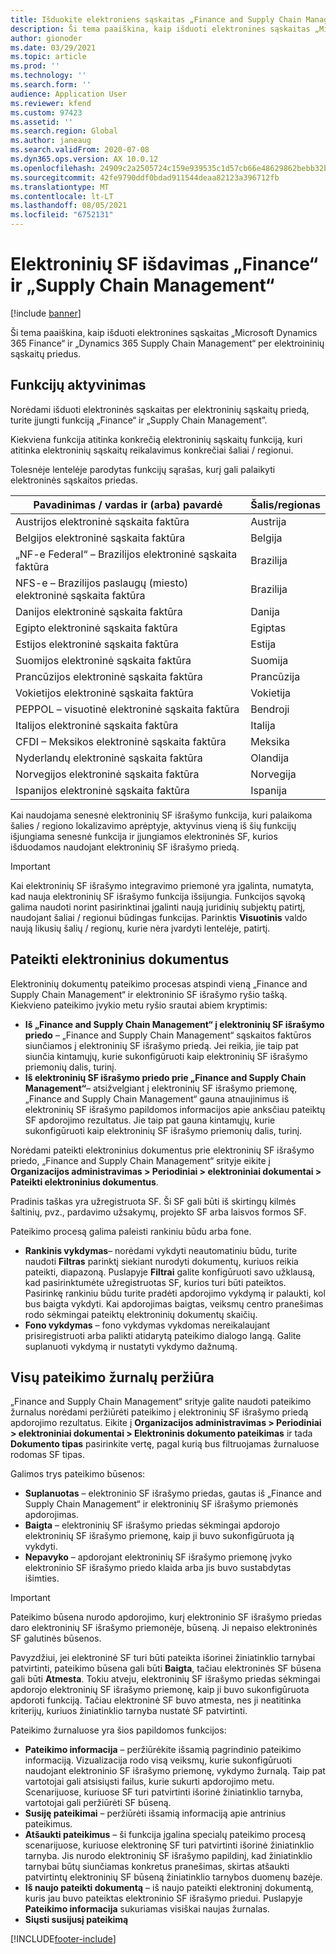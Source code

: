 ```yaml
---
title: Išduokite elektroniens sąskaitas „Finance and Supply Chain Management“
description: Ši tema paaiškina, kaip išduoti elektronines sąskaitas „Microsoft Dynamics 365 Finance“ ir „Dynamics 365 Supply Chain Management“ per elektroininių sąskaitų priedus.
author: gionoder
ms.date: 03/29/2021
ms.topic: article
ms.prod: ''
ms.technology: ''
ms.search.form: ''
audience: Application User
ms.reviewer: kfend
ms.custom: 97423
ms.assetid: ''
ms.search.region: Global
ms.author: janeaug
ms.search.validFrom: 2020-07-08
ms.dyn365.ops.version: AX 10.0.12
ms.openlocfilehash: 24909c2a2505724c159e939535c1d57cb66e48629862bebb32b3d72c0eb06c97
ms.sourcegitcommit: 42fe9790ddf0bdad911544deaa82123a396712fb
ms.translationtype: MT
ms.contentlocale: lt-LT
ms.lasthandoff: 08/05/2021
ms.locfileid: "6752131"
---
```

# <a name="issue-electronic-invoices-in-finance-and-supply-chain-management"></a>Elektroninių SF išdavimas „Finance“ ir „Supply Chain Management“

[!include [banner](../includes/banner.md)]

Ši tema paaiškina, kaip išduoti elektronines sąskaitas „Microsoft Dynamics 365 Finance“ ir „Dynamics 365 Supply Chain Management“ per elektroininių sąskaitų priedus.


## <a name="feature-activation"></a>Funkcijų aktyvinimas

Norėdami išduoti elektroninės sąskaitas per elektroninių sąskaitų priedą, turite įjungti funkciją „Finance“ ir „Supply Chain Management”.

Kiekviena funkcija atitinka konkrečią elektroninių sąskaitų funkciją, kuri atitinka elektroninių sąskaitų reikalavimus konkrečiai šaliai / regionui.

Tolesnėje lentelėje parodytas funkcijų sąrašas, kurį gali palaikyti elektroninės sąskaitos priedas.

| Pavadinimas / vardas ir (arba) pavardė                                              | Šalis/regionas |
|---------------------------------------------------|----------------|
|Austrijos elektroninė sąskaita faktūra                        |Austrija         |
|Belgijos elektroninė sąskaita faktūra                         |Belgija         |
|„NF-e Federal“ – Brazilijos elektroninė sąskaita faktūra       |Brazilija          |
|NFS-e – Brazilijos paslaugų (miesto) elektroninė sąskaita faktūra|Brazilija          |
|Danijos elektroninė sąskaita faktūra                          |Danija         |
|Egipto elektroninė sąskaita faktūra                        |Egiptas           |
|Estijos elektroninė sąskaita faktūra                        |Estija         |
|Suomijos elektroninė sąskaita faktūra                         |Suomija         |
|Prancūzijos elektroninė sąskaita faktūra                          |Prancūzija          |
|Vokietijos elektroninė sąskaita faktūra                          |Vokietija         |
|PEPPOL – visuotinė elektroninė sąskaita faktūra                 |Bendroji          |
|Italijos elektroninė sąskaita faktūra                         |Italija           |
|CFDI – Meksikos elektroninė sąskaita faktūra                  |Meksika          |
|Nyderlandų elektroninė sąskaita faktūra                           |Olandija     |
|Norvegijos elektroninė sąskaita faktūra                       |Norvegija          |
|Ispanijos elektroninė sąskaita faktūra                         |Ispanija           |

Kai naudojama senesnė elektroninių SF išrašymo funkcija, kuri palaikoma šalies / regiono lokalizavimo aprėptyje, aktyvinus vieną iš šių funkcijų išjungiama senesnė funkcija ir įjungiamos elektroninės SF, kurios išduodamos naudojant elektroninių SF išrašymo priedą.

> [!IMPORTANT]
> Kai elektroninių SF išrašymo integravimo priemonė yra įgalinta, numatyta, kad nauja elektroninių SF išrašymo funkcija išsijungia. Funkcijos sąvoką galima naudoti norint pasirinktinai įgalinti naują juridinių subjektų patirtį, naudojant šaliai / regionui būdingas funkcijas. Parinktis **Visuotinis** valdo naują likusių šalių / regionų, kurie nėra įvardyti lentelėje, patirtį.

## <a name="submit-electronic-documents"></a>Pateikti elektroninius dokumentus

Elektroninių dokumentų pateikimo procesas atspindi vieną „Finance and Supply Chain Management“ ir elektroninio SF išrašymo ryšio tašką. Kiekvieno pateikimo įvykio metu ryšio srautai abiem kryptimis:

- **Iš „Finance and Supply Chain Management“ į elektroninių SF išrašymo priedo** – „Finance and Supply Chain Management“ sąskaitos faktūros siunčiamos į elektroninių SF išrašymo priedą. Jei reikia, jie taip pat siunčia kintamųjų, kurie sukonfigūruoti kaip elektroninių SF išrašymo priemonių dalis, turinį.
- **Iš elektroninių SF išrašymo priedo prie „Finance and Supply Chain Management“**– atsižvelgiant į elektroninių SF išrašymo priemonę, „Finance and Supply Chain Management“ gauna atnaujinimus iš elektroninių SF išrašymo papildomos informacijos apie anksčiau pateiktų SF apdorojimo rezultatus. Jie taip pat gauna kintamųjų, kurie sukonfigūruoti kaip elektroninių SF išrašymo priemonių dalis, turinį.

Norėdami pateikti elektroninius dokumentus prie elektroninių SF išrašymo priedo, „Finance and Supply Chain Management“ srityje eikite į **Organizacijos administravimas &gt; Periodiniai &gt; elektroniniai dokumentai &gt; Pateikti elektroninius dokumentus**.

Pradinis taškas yra užregistruota SF. Ši SF gali būti iš skirtingų kilmės šaltinių, pvz., pardavimo užsakymų, projekto SF arba laisvos formos SF.

Pateikimo procesą galima paleisti rankiniu būdu arba fone.

- **Rankinis vykdymas**– norėdami vykdyti neautomatiniu būdu, turite naudoti **Filtras** parinktį siekiant nurodyti dokumentų, kuriuos reikia pateikti, diapazoną. Puslapyje **Filtrai** galite konfigūruoti savo užklausą, kad pasirinktumėte užregistruotas SF, kurios turi būti pateiktos. Pasirinkę rankiniu būdu turite pradėti apdorojimo vykdymą ir palaukti, kol bus baigta vykdyti. Kai apdorojimas baigtas, veiksmų centro pranešimas rodo sėkmingai pateiktų elektroninių dokumentų skaičių.
- **Fono vykdymas** – fono vykdymas vykdomas nereikalaujant prisiregistruoti arba palikti atidarytą pateikimo dialogo langą. Galite suplanuoti vykdymą ir nustatyti vykdymo dažnumą.

## <a name="view-the-submission-logs"></a>Visų pateikimo žurnalų peržiūra

„Finance and Supply Chain Management“ srityje galite naudoti pateikimo žurnalus norėdami peržiūrėti pateikimo į elektroninių SF išrašymo priedą apdorojimo rezultatus. Eikite į **Organizacijos administravimas &gt; Periodiniai &gt; elektroniniai dokumentai &gt; Elektroninis dokumento pateikimas** ir tada **Dokumento tipas** pasirinkite vertę, pagal kurią bus filtruojamas žurnaluose rodomas SF tipas.

Galimos trys pateikimo būsenos:

- **Suplanuotas** – elektroninio SF išrašymo priedas, gautas iš „Finance and Supply Chain Management“ ir elektroninių SF išrašymo priemonės apdorojimas.
- **Baigta** – elektroninių SF išrašymo priedas sėkmingai apdorojo elektroninių SF išrašymo priemonę, kaip ji buvo sukonfigūruota ją vykdyti.
- **Nepavyko** – apdorojant elektroninių SF išrašymo priemonę įvyko elektroninio SF išrašymo priedo klaida arba jis buvo sustabdytas išimties.

> [!IMPORTANT]
> Pateikimo būsena nurodo apdorojimo, kurį elektroninio SF išrašymo priedas daro elektroninių SF išrašymo priemonėje, būseną. Ji nepaiso elektroninės SF galutinės būsenos.
>
> Pavyzdžiui, jei elektroninė SF turi būti pateikta išorinei žiniatinklio tarnybai patvirtinti, pateikimo būsena gali būti **Baigta**, tačiau elektroninės SF būsena gali būti **Atmesta**. Tokiu atveju, elektroninių SF išrašymo priedas sėkmingai apdorojo elektroninių SF išrašymo priemonę, kaip ji buvo sukonfigūruota apdoroti funkciją. Tačiau elektroninė SF buvo atmesta, nes ji neatitinka kriterijų, kuriuos žiniatinklio tarnyba nustatė SF patvirtinti.

Pateikimo žurnaluose yra šios papildomos funkcijos:

- **Pateikimo informacija** – peržiūrėkite išsamią pagrindinio pateikimo informaciją. Vizualizacija rodo visą veiksmų, kurie sukonfigūruoti naudojant elektroninio SF išrašymo priemonę, vykdymo žurnalą. Taip pat vartotojai gali atsisiųsti failus, kurie sukurti apdorojimo metu. Scenarijuose, kuriuose SF turi patvirtinti išorinė žiniatinklio tarnyba, vartotojai gali peržiūrėti SF būseną.
- **Susiję pateikimai** – peržiūrėti išsamią informaciją apie antrinius pateikimus.
- **Atšaukti pateikimus** – ši funkcija įgalina specialų pateikimo procesą scenarijuose, kuriuose elektroninę SF turi patvirtinti išorinė žiniatinklio tarnyba. Jis nurodo elektroninių SF išrašymo papildinį, kad žiniatinklio tarnybai būtų siunčiamas konkretus pranešimas, skirtas atšaukti patvirtintų elektroninių SF būseną žiniatinklio tarnybos duomenų bazėje.
- **Iš naujo pateikti dokumentą** – iš naujo pateikti elektroninį dokumentą, kuris jau buvo pateiktas elektroninio SF išrašymo priedui. Puslapyje **Pateikimo informacija** sukuriamas visiškai naujas žurnalas.
- **Siųsti susijusį pateikimą**


[!INCLUDE[footer-include](../../includes/footer-banner.md)]
